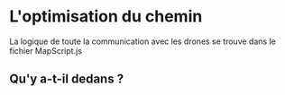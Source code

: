 L'optimisation du chemin
========================

La logique de toute la communication avec les drones se trouve dans le fichier MapScript.js


Qu'y a-t-il dedans ?
--------------
